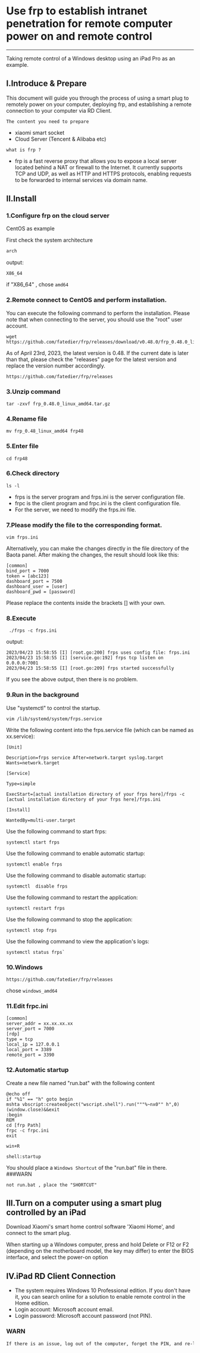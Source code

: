 # Use frp to establish intranet penetration for remote computer power on and remote control
---
Taking remote control of a Windows desktop using an iPad Pro as an example.
## I.Introduce & Prepare
This document will guide you through the process of using a smart plug to remotely power on your computer, deploying frp, and establishing a remote connection to your computer via RD Client. 

`The content you need to prepare`
- xiaomi smart socket
- Cloud Server (Tencent & Alibaba etc)

`what is frp ?`
- frp is a fast reverse proxy that allows you to expose a local server located behind a NAT or firewall to the Internet. It currently supports TCP and UDP, as well as HTTP and HTTPS protocols, enabling requests to be forwarded to internal services via domain name.

## II.Install
### 1.Configure frp on the cloud server
CentOS as example

First check the system architecture
```xml
arch
```
output:
```
X86_64
```
if "X86_64" , chose `amd64`

### 2.Remote connect to CentOS and perform installation.
You can execute the following command to perform the installation.
Please note that when connecting to the server, you should use the "root" user account.
```
wget https://github.com/fatedier/frp/releases/download/v0.48.0/frp_0.48.0_linux_amd64.tar.gz 
```
As of April 23rd, 2023, the latest version is 0.48. If the current date is later than that, please check the "releases" page for the latest version and replace the version number accordingly.
```
https://github.com/fatedier/frp/releases
```

### 3.Unzip command
```
tar -zxvf frp_0.48.0_linux_amd64.tar.gz 
```

### 4.Rename file
```
mv frp_0.48_linux_amd64 frp48
```
### 5.Enter file
```
cd frp48
```
### 6.Check directory
```
ls -l 
```
- frps is the server program and frps.ini is the server configuration file.
- frpc is the client program and frpc.ini is the client configuration file.
- For the server, we need to modify the frps.ini file.
### 7.Please modify the file to the corresponding format.
```
vim frps.ini
```
Alternatively, you can make the changes directly in the file directory of the Baota panel. After making the changes, the result should look like this:
```
[common]
bind_port = 7000
token = [abc123]
dashboard_port = 7500
dashboard_user = [user]
dashboard_pwd = [password]
```
Please replace the contents inside the brackets [] with your own.
### 8.Execute
```
 ./frps -c frps.ini 
```
output:
```
2023/04/23 15:58:55 [I] [root.go:200] frps uses config file: frps.ini
2023/04/23 15:58:55 [I] [service.go:192] frps tcp listen on 0.0.0.0:7001
2023/04/23 15:58:55 [I] [root.go:209] frps started successfully
```
If you see the above output, then there is no problem.
### 9.Run in the background
Use "systemctl" to control the startup.
```
vim /lib/systemd/system/frps.service
```
Write the following content into the frps.service file (which can be named as xx.service):
```
[Unit]

Description=frps service After=network.target syslog.target Wants=network.target

[Service]

Type=simple 
 
ExecStart=[actual installation directory of your frps here]/frps -c [actual installation directory of your frps here]/frps.ini
  
[Install] 

WantedBy=multi-user.target
```
Use the following command to start frps:
```
systemctl start frps
```
Use the following command to enable automatic startup:
```
systemctl enable frps
```
Use the following command to disable automatic startup:
```
systemctl  disable frps
```
Use the following command to restart the application:
```
systemctl restart frps
```
Use the following command to stop the application:
```
systemctl stop frps
```
Use the following command to view the application's logs:
```
systemctl status frps`
```
### 10.Windows
```
https://github.com/fatedier/frp/releases
```
chose `windows_amd64`
### 11.Edit frpc.ini
```
[common]
server_addr = xx.xx.xx.xx
server_port = 7000
[rdp]
type = tcp
local_ip = 127.0.0.1
local_port = 3389
remote_port = 3390
```
### 12.Automatic startup
Create a new file named "run.bat" with the following content
```
@echo off
if "%1" == "h" goto begin
mshta vbscript:createobject("wscript.shell").run("""%~nx0"" h",0)(window.close)&&exit
:begin
REM
cd [frp Path]
frpc -c frpc.ini
exit
```
`win+R` 
```
shell:startup
```
You should place a `Windows Shortcut` of the "run.bat" file in there.
###WARN
```
not run.bat , place the "SHORTCUT"
```

## III.Turn on a computer using a smart plug controlled by an iPad
Download Xiaomi's smart home control software 'Xiaomi Home', and connect to the smart plug.

When starting up a Windows computer, press and hold Delete or F12 or F2 (depending on the motherboard model, the key may differ) to enter the BIOS interface, and select the power-on option
## IV.iPad RD Client Connection
- The system requires Windows 10 Professional edition. If you don't have it, you can search online for a solution to enable remote control in the Home edition.
- Login account: Microsoft account email.
- Login password: Microsoft account password (not PIN).

### WARN
```xml
If there is an issue, log out of the computer, forget the PIN, and re-login using your Microsoft account password
```
